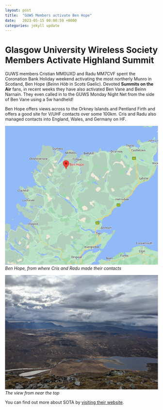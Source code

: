 ```yaml
---
layout: post
title:  "GUWS Members activate Ben Hope"
date:   2023-05-15 00:00:59 +0000
categories: jekyll update
---
```

# Glasgow University Wireless Society Members Activate Highland Summit

GUWS members Cristian MM0UXD and Radu MM7CVF spent the Coronation Bank Holiday weekend activating the most northerly Munro in Scotland, Ben Hope (*Beinn Hòb* in Scots Gaelic). Devoted **Summits on the Air** fans, in recent weeks they have also activated Ben Vane and Beinn Narnain. They even called in to the GUWS Monday Night Net from the side of Ben Vane using a 5w handheld!

Ben Hope offers views across to the Orkney Islands and Pentland Firth and offers a good site for V/UHF contacts over some 100km. Cris and Radu also managed contacts into England, Wales, and Germany on HF.

![Ben Hope](/images/BenHope.png)
<br>*Ben Hope, from where Cris and Radu made their contacts*

![The view from near the top](/images/BenHope2.jpeg)
<br>*The view from near the top*

You can find out more about SOTA by [visiting their website](https://www.sota.org.uk).
